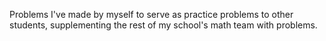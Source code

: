 Problems I've made by myself to serve as practice problems to other students, supplementing the rest of my school's math team with problems.
